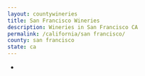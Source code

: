 ```yaml
---
layout: countywineries
title: San Francisco Wineries
description: Wineries in San Francisco CA
permalink: /california/san francisco/
county: san francisco
state: ca
---
```

-
